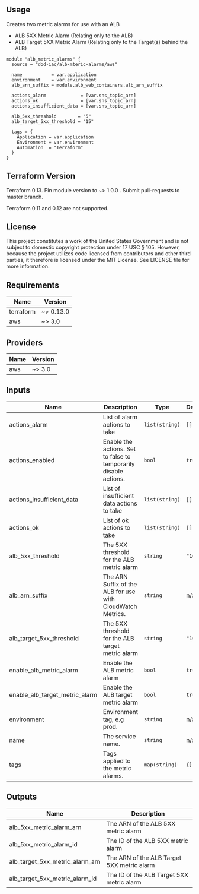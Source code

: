 ## Usage

Creates two metric alarms for use with an ALB
* ALB 5XX Metric Alarm (Relating only to the ALB)
* ALB Target 5XX Metric Alarm (Relating only to the Target(s) behind the ALB)

```hcl
module "alb_metric_alarms" {
  source = "dod-iac/alb-mteric-alarms/aws"

  name           = var.application
  environment    = var.environment
  alb_arn_suffix = module.alb_web_containers.alb_arn_suffix

  actions_alarm             = [var.sns_topic_arn]
  actions_ok                = [var.sns_topic_arn]
  actions_insufficient_data = [var.sns_topic_arn]

  alb_5xx_threshold        = "5"
  alb_target_5xx_threshold = "15"

  tags = {
    Application = var.application
    Environment = var.environment
    Automation  = "Terraform"
  }
}
```

## Terraform Version

Terraform 0.13. Pin module version to ~> 1.0.0 . Submit pull-requests to master branch.

Terraform 0.11 and 0.12 are not supported.

## License

This project constitutes a work of the United States Government and is not subject to domestic copyright protection under 17 USC § 105.  However, because the project utilizes code licensed from contributors and other third parties, it therefore is licensed under the MIT License.  See LICENSE file for more information.

## Requirements

| Name | Version |
|------|---------|
| terraform | ~> 0.13.0 |
| aws | ~> 3.0 |

## Providers

| Name | Version |
|------|---------|
| aws | ~> 3.0 |

## Inputs

| Name | Description | Type | Default | Required |
|------|-------------|------|---------|:--------:|
| actions\_alarm | List of alarm actions to take | `list(string)` | `[]` | no |
| actions\_enabled | Enable the actions. Set to false to temporarily disable actions. | `bool` | `true` | no |
| actions\_insufficient\_data | List of insufficient data actions to take | `list(string)` | `[]` | no |
| actions\_ok | List of ok actions to take | `list(string)` | `[]` | no |
| alb\_5xx\_threshold | The 5XX threshold for the ALB metric alarm | `string` | `"10"` | no |
| alb\_arn\_suffix | The ARN Suffix of the ALB for use with CloudWatch Metrics. | `string` | n/a | yes |
| alb\_target\_5xx\_threshold | The 5XX threshold for the ALB target metric alarm | `string` | `"10"` | no |
| enable\_alb\_metric\_alarm | Enable the ALB metric alarm | `bool` | `true` | no |
| enable\_alb\_target\_metric\_alarm | Enable the ALB target metric alarm | `bool` | `true` | no |
| environment | Environment tag, e.g prod. | `string` | n/a | yes |
| name | The service name. | `string` | n/a | yes |
| tags | Tags applied to the metric alarms. | `map(string)` | `{}` | no |

## Outputs

| Name | Description |
|------|-------------|
| alb\_5xx\_metric\_alarm\_arn | The ARN of the ALB 5XX metric alarm |
| alb\_5xx\_metric\_alarm\_id | The ID of the ALB 5XX metric alarm |
| alb\_target\_5xx\_metric\_alarm\_arn | The ARN of the ALB Target 5XX metric alarm |
| alb\_target\_5xx\_metric\_alarm\_id | The ID of the ALB Target 5XX metric alarm |

